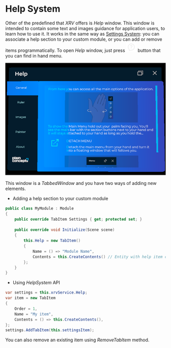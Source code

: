 # Help System

Other of the predefined that _XRV_ offers is _Help_ window. This window is intended to contain some text and images guidance for application users, to learn how to use it. It works in the same way as [Settings System](settings_system.md): you can associate a help section to your custom module, or you can add or remove items programmatically. To open _Help_ window, just press ![help hand menu](images/help.png) button that you can find in hand menu.

![settings hand menu](images/help_system_menu.png)

This window is a _TabbedWindow_ and you have two ways of adding new elements.
- Adding a help section to your custom module

```csharp
public class MyModule : Module
{
    public override TabItem Settings { get; protected set; }

    public override void Initialize(Scene scene)
    {
        this.Help = new TabItem()
        {
            Name = () => "Module Name",
            Contents = this.CreateContents() // Entity with help item contents.
        };
    }
}
```

- Using _HelpSystem_ API

```csharp
var settings = this.xrvService.Help;
var item = new TabItem
{
    Order = 1,
    Name = "My item",
    Contents = () => this.CreateContents(),
};
settings.AddTabItem(this.settingsItem);
```

You can also remove an existing item using _RemoveTabItem_ method.